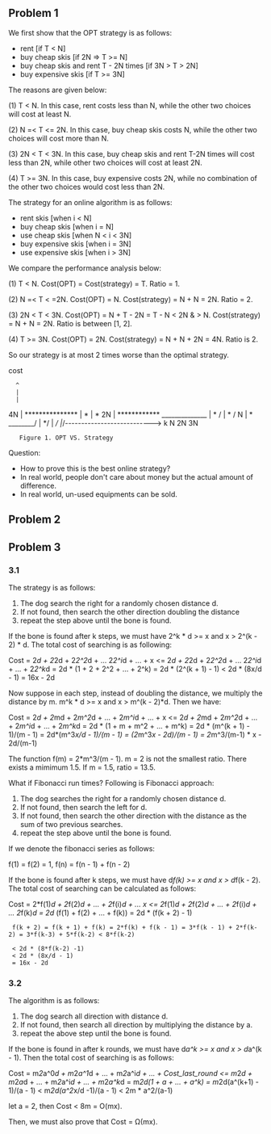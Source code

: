 ## Problem 1

We first show that the OPT strategy is as follows:

- rent [if T < N]
- buy cheap skis [if 2N => T >= N]
- buy cheap skis and rent T - 2N times [if 3N > T > 2N]
- buy expensive skis [if T >= 3N]

The reasons are given below:

(1) T < N. In this case, rent costs less than N, while the other two choices will cost at least N.

(2) N =< T <= 2N. In this case, buy cheap skis costs N, while the other two choices will cost more than N.

(3) 2N < T < 3N. In this case, buy cheap skis and rent T-2N times will cost less than 2N, while other two choices will cost at least 2N.

(4) T >= 3N. In this case, buy expensive costs 2N, while no combination of the other two choices would cost less than 2N.

The strategy for an online algorithm is as follows:

- rent skis [when i < N]
- buy cheap skis [when i = N]
- use cheap skis [when N < i < 3N]
- buy expensive skis [when i = 3N]
- use expensive skis [when i > 3N]

We compare the performance analysis below:

(1) T < N. Cost(OPT) = Cost(strategy) = T. Ratio = 1.

(2) N =< T < =2N. Cost(OPT) = N. Cost(strategy) = N + N = 2N. Ratio = 2.

(3) 2N < T < 3N. Cost(OPT) = N + T - 2N = T - N < 2N & > N. Cost(strategy) = N + N = 2N. Ratio is between [1, 2].

(4) T >= 3N. Cost(OPT) = 2N. Cost(strategy) = N + N + 2N = 4N. Ratio is 2.

So our strategy is at most 2 times worse than the optimal strategy.

cost

      ^
      |
      |
4N    |             ***************
      |             *
      |             *
2N    |  ************ ______________
      |  *           /
      |  *          /
N     |  * ________/
      |  */
      | */
      |*/---------------------------> k
          N      2N  3N

       Figure 1. OPT VS. Strategy

Question:

- How to prove this is the best online strategy?
- In real world, people don't care about money but the actual amount of difference.
- In real world, un-used equipments can be sold.

## Problem 2

## Problem 3

### 3.1

The strategy is as follows:

1. The dog search the right for a randomly chosen distance d.
2. If not found, then search the other direction doubling the distance
3. repeat the step above until the bone is found.

If the bone is found after k steps, we must have 2^k * d >= x and x > 2^(k - 2) * d. The total cost of searching is as following:

Cost = 2*d + 2*2d + 2*2^2*d + ... 2*2^i*d + ... + x
     <=  2*d + 2*2d + 2*2^2*d + ... 2*2^i*d + ... + 2*2^k*d
     = 2d * (1 + 2 + 2^2 + ... + 2^k)
     = 2d * (2^(k + 1) - 1)
     < 2d * (8x/d - 1)
     = 16x - 2d

Now suppose in each step, instead of doubling the distance, we multiply the distance by m. m^k * d >= x and x > m^(k - 2)*d. Then we have:

Cost = 2*d + 2*md + 2*m^2*d + ... + 2*m^i*d + ... + x
     <= 2*d + 2*md + 2*m^2*d + ... + 2*m^i*d + ... + 2*m^k*d
     = 2d * (1 + m + m^2 + ... + m^k)
     = 2d * (m^(k + 1) - 1)/(m - 1)
     = 2d*(m^3*x/d - 1)/(m - 1)
     = (2*m^3*x - 2d)/(m - 1)
     = 2*m^3/(m-1) * x - 2d/(m-1)

The function f(m) = 2*m^3/(m - 1). m = 2 is not the smallest ratio. There exists a mimimum 1.5. If m = 1.5, ratio = 13.5.

What if Fibonacci run times? Following is Fibonacci approach:

1. The dog searches the right for a randomly chosen distance d.
2. If not found, then search the left for d.
3. If not found, then search the other direction with the distance as the sum of two previous searches.
4. repeat the step above until the bone is found.

If we denote the fibonacci series as follows:

f(1) = f(2) = 1, f(n) = f(n - 1) + f(n - 2)

If the bone is found after k steps, we must have d*f(k) >= x and x > d*f(k - 2). The total cost of searching can be calculated as follows:

Cost = 2*f(1)*d + 2*f(2)*d + ... + 2*f(i)*d + ... x
     <= 2*f(1)*d + 2*f(2)*d + ... + 2*f(i)*d + ... 2*f(k)*d
     = 2d* (f(1) + f(2) + ... + f(k))
     = 2d * (f(k + 2) - 1)

     f(k + 2) = f(k + 1) + f(k) = 2*f(k) + f(k - 1) = 3*f(k - 1) + 2*f(k-2) = 3*f(k-3) + 5*f(k-2) < 8*f(k-2)

     < 2d * (8*f(k-2) -1)
     < 2d * (8x/d - 1)
     = 16x - 2d


### 3.2

The algorithm is as follows:

1. The dog search all direction with distance d.
2. If not found, then search all direction by multiplying the distance by a.
3. repeat the above step until the bone is found.

If the bone is found in after k rounds, we must have d*a^k >= x and x > d*a^(k - 1). Then the total cost of searching is as follows:

Cost = m*2*a^0*d + m*2*a^1*d + ... + m*2*a^i*d + ... + Cost_last_round
     <= m*2*d + m*2*a*d + ... + m*2*a^i*d + ... + m*2*a^k*d
     = m*2d(1 + a + ... + a^k)
     = m*2d(a^(k+1) - 1)/(a - 1)
     < m*2d(a^2*x/d -1)/(a - 1)
     < 2m * a^2/(a-1)

let a = 2, then Cost < 8m = O(mx).

Then, we must also prove that Cost = Ω(mx).
